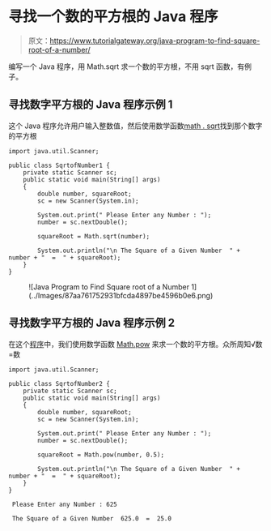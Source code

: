 # 寻找一个数的平方根的 Java 程序

> 原文：<https://www.tutorialgateway.org/java-program-to-find-square-root-of-a-number/>

编写一个 Java 程序，用 Math.sqrt 求一个数的平方根，不用 sqrt 函数，有例子。

## 寻找数字平方根的 Java 程序示例 1

这个 Java 程序允许用户输入整数值，然后使用数学函数[math . sqrt](https://www.tutorialgateway.org/java-sqrt-function/)找到那个数字的平方根

```
import java.util.Scanner;

public class SqrtofNumber1 {
	private static Scanner sc;
	public static void main(String[] args) 
	{
		double number, squareRoot;
		sc = new Scanner(System.in);

		System.out.print(" Please Enter any Number : ");
		number = sc.nextDouble();		

		squareRoot = Math.sqrt(number);

		System.out.println("\n The Square of a Given Number  " + number + "  =  " + squareRoot);
	}
}
```

<figure class="wp-block-image">![Java Program to Find Square root of a Number 1](../Images/87aa761752931bfcda4897be4596b0e6.png)</figure>

## 寻找数字平方根的 Java 程序示例 2

在这个[程序](https://www.tutorialgateway.org/learn-java-programs/)中，我们使用数学函数 [Math.pow](https://www.tutorialgateway.org/java-pow-function/) 来求一个数的平方根。众所周知√数=数

```
import java.util.Scanner;

public class SqrtofNumber2 {
	private static Scanner sc;
	public static void main(String[] args) 
	{
		double number, squareRoot;
		sc = new Scanner(System.in);

		System.out.print(" Please Enter any Number : ");
		number = sc.nextDouble();		

		squareRoot = Math.pow(number, 0.5);

		System.out.println("\n The Square of a Given Number  " + number + "  =  " + squareRoot);
	}
}
```

```
 Please Enter any Number : 625

 The Square of a Given Number  625.0  =  25.0
```